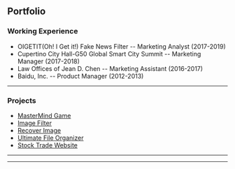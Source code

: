 ## Portfolio


### Working Experience

* OIGETIT(Oh! I Get it!) Fake News Filter -- Marketing Analyst (2017-2019) 
* Cupertino City Hall-G50 Global Smart City Summit -- Marketing Manager (2017-2018)
* Law Offices of Jean D. Chen -- Marketing Assistant (2016-2017)
* Baidu, Inc.  -- Product Manager  (2012-2013)
---

<!---[Project 1 Title](/sample_page)
<img src="images/dummy_thumbnail.jpg?raw=true"/> -->

<!---[Project 2 Title](/pdf/sample_presentation.pdf)
<img src="images/dummy_thumbnail.jpg?raw=true"/> -->


<!---[Project 3 Title](http://example.com/)
<img src="images/dummy_thumbnail.jpg?raw=true"/> -->



### Projects

- [MasterMind Game](https://github.com/mariloca/MasterMind)
- [Image Filter](https://github.com/mariloca/cs50_image-filter)
- [Recover Image](https://github.com/mariloca/cs50_recover-image)
- [Ultimate File Organizer](https://github.com/mariloca/excelVBA/tree/master/Ultimate%20Grade%20Management%20System)
- [Stock Trade Website](https://github.com/mariloca/cs50x_2020/tree/master/pset8(web)/finance)

---




---

